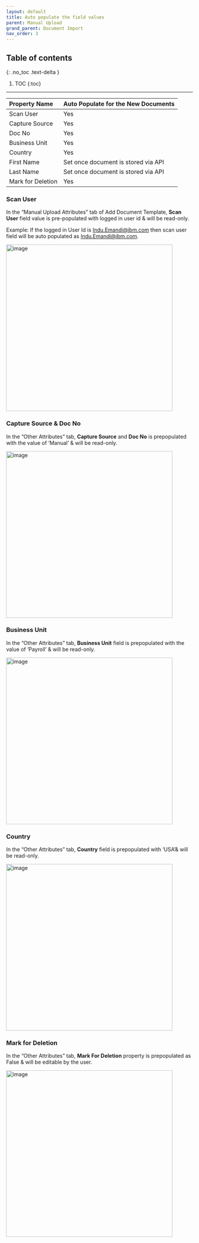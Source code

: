 ```yaml
---
layout: default
title: Auto populate the field values
parent: Manual Upload
grand_parent: Document Import
nav_order: 3
---
```


## Table of contents
{: .no_toc .text-delta }

1. TOC
{:toc}

---

| Property Name    |Auto Populate for the New Documents |
|:------------------|:---- |
| Scan User        | Yes|
| Capture Source   | Yes|
| Doc No           | Yes|
| Business Unit    | Yes|
| Country          | Yes|
| First Name       | Set once document is stored via API|
| Last Name        | Set once document is stored via API|
| Mark for Deletion| Yes|

### Scan User
In the “Manual Upload Attributes” tab of Add Document Template, **Scan User** field value is pre-populated with logged in user id & will be read-only. 

Example:
If the logged in User Id is Indu.Emandi@ibm.com then scan user field will be auto populated as Indu.Emandi@ibm.com.

<img width="449" alt="image" src="https://media.github.ibm.com/user/369573/files/9f954d80-c58f-11ec-8dcb-0540638ff0fe">


### Capture Source & Doc No
In the “Other Attributes” tab, **Capture Source** and **Doc No** is prepopulated with the value of ‘Manual’ & will be read-only.

<img width="449" alt="image" src="https://media.github.ibm.com/user/369573/files/f0a54180-c58f-11ec-90b4-e35cb6af6342">


### Business Unit
In the “Other Attributes” tab, **Business Unit** field is prepopulated with the value of ‘Payroll’ & will be read-only.

<img width="449" alt="image" src="https://media.github.ibm.com/user/369573/files/26e2c100-c590-11ec-819a-ee502041b15f">

### Country
In the “Other Attributes” tab, **Country** field is prepopulated with ‘USA’& will be read-only.

<img width="449" alt="image" src="https://media.github.ibm.com/user/369573/files/3bbf5480-c590-11ec-82f8-7448ae09d130">


### Mark for Deletion
In the “Other Attributes” tab, **Mark For Deletion** property is prepopulated as False & will be editable by the user.

<img width="449" alt="image" src="https://media.github.ibm.com/user/369573/files/6362ec80-c591-11ec-83fd-bdc5f3759c36">



